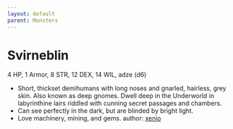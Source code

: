 ```yaml
---
layout: default
parent: Monsters
---
```

# Svirneblin
4 HP, 1 Armor, 8 STR, 12 DEX, 14 WIL, adze (d6)
-   Short, thickset demihumans with long noses and gnarled, hairless,
    grey skin. Also known as deep gnomes. Dwell deep in the Underworld
    in labyrinthine lairs riddled with cunning secret passages and
    chambers.
-   Can see perfectly in the dark, but are blinded by bright light.
-   Love machinery, mining, and gems.
author: [xenio](https://xenioinabottle.blogspot.com)
